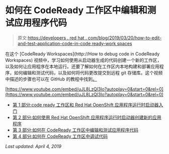 # 如何在 CodeReady 工作区中编辑和测试应用程序代码

> 原文:[https://developers . red hat . com/blog/2019/03/20/how-to-edit-and-test-application-code-in-code ready-work spaces](https://developers.redhat.com/blog/2019/03/20/how-to-edit-and-test-application-code-in-codeready-workspaces)

在这个 [CodeReady Workspaces](http://How to debug code in CodeReady Workspaces) 视频中，学习如何使用从启动器生成的代码创建一个新的工作区，以及如何让应用程序在本地运行。还要了解如何在工作区内本地构建和部署应用程序，如何编辑和测试代码，以及如何将代码更改提交到远程 git 存储库。这个视频中描述的步骤也可以在 GitHub 的教程中找到[。](https://github.com/RedHatWorkshops/CodeReadyWorkspacesAndLauncherTutorial/blob/master/EditCodeUsingCodeReadyWorkspaces.md)

[https://www.youtube.com/embed/uJL8LzQl3Io?autoplay=0&start=0&rel=0](https://www.youtube.com/embed/uJL8LzQl3Io?autoplay=0&start=0&rel=0)

*   [第 1 部分:](https://developers.redhat.com/blog/2019/03/18/getting-started-with-codeready-workspaces-and-red-hat-openshift-application-runtimes/)[code ready 工作区和 Red Hat OpenShift 应用程序运行时启动器入门](https://developers.redhat.com/blog/2019/03/18/getting-started-with-codeready-workspaces-and-red-hat-openshift-application-runtimes/)
*   [第 2 部分:如何使用 Red Hat OpenShift 应用程序运行时启动器创建新的应用程序](https://developers.redhat.com/blog/2019/03/19/create-application-red-hat-openshift-application-runtimes/)
*   [第 3 部分:如何在 CodeReady 工作区中编辑和测试应用程序代码](https://developers.redhat.com/blog/2019/03/20/how-to-edit-and-test-application-code-in-codeready-workspaces/)
*   [第 4 部分:如何在 CodeReady 工作区中调试代码](https://developers.redhat.com/blog/2019/03/21/how-to-debug-code-in-codeready-workspaces/)

*Last updated: April 4, 2019*
